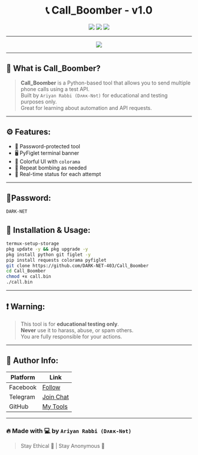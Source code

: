 
<h1 align="center">📞 Call_Boomber - v1.0</h1>
<p align="center">
  <img src="https://img.shields.io/badge/Made%20With-Python-blue?style=for-the-badge&logo=python" />
  <img src="https://img.shields.io/badge/Platform-Termux-green?style=for-the-badge&logo=android" />
  <img src="https://img.shields.io/badge/Creator-Ariyan%20Rabbi-black?style=for-the-badge&logo=github" />
</p>

---
<p align="center">
  <img src="https://readme-typing-svg.demolab.com?font=Fira+Code&size=22&pause=1000&color=FF4C98&center=true&vCenter=true&width=435&lines=Call+Bombing+Made+Easy!;Hacker+Style+Terminal;+Made+by+D%CA%8C%CA%80%C9%9Bx-N%C9%98t" />
</p>

---

## 📖 What is Call_Boomber?

> **Call_Boomber** is a Python-based tool that allows you to send multiple phone calls using a test API.  
> Built by `Ariyan Rabbi (Dʌʀĸ-Nɘt)` for educational and testing purposes only.  
> Great for learning about automation and API requests.

---

## ⚙️ Features:

- 🔐 Password-protected tool
- 🖥️ PyFiglet terminal banner
- 🌈 Colorful UI with `colorama`
- 🔁 Repeat bombing as needed
- 🚀 Real-time status for each attempt

---

## 🔑Password:
```bash
DARK-NET
```
## 📲 Installation & Usage:

```bash
termux-setup-storage
pkg update -y && pkg upgrade -y
pkg install python git figlet -y
pip install requests colorama pyfiglet
git clone https://github.com/DARK-NET-403/Call_Boomber
cd Call_Boomber
chmod +x call.bin
./call.bin
```

---

## ❗ Warning:

> This tool is for **educational testing only**.  
> **Never** use it to harass, abuse, or spam others.  
> You are fully responsible for your actions.

---

## 👤 Author Info:

| Platform   | Link |
|------------|------|
| Facebook   | [Follow](https://www.facebook.com/share/18uauurb7A/) |
| Telegram   | [Join Chat](https://t.me/DARK_NET_403) |
| GitHub     | [My Tools](https://github.com/DARK-NET-403) |

---

### 🔥 Made with 💻 by `Ariyan Rabbi (Dʌʀĸ-Nɘt)`  
> Stay Ethical 🔐 | Stay Anonymous 👤
